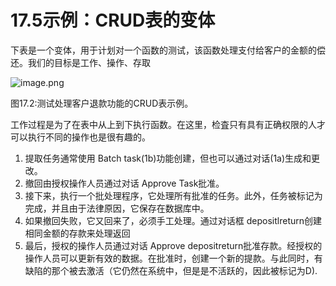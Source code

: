 # 17.5示例：CRUD表的变体


下表是一个变体，用于计划对一个函数的测试，该函数处理支付给客户的金额的偿还。我们的目标是工作、操作、存取

![image.png](https://static.aiwriter.net/oG3nbKxibYYPA3NySvuJdo/6YX6xUCHUK7sKqkj9rAMv8/fz185eXpMzrp9bymJPNPgn)

图17.2:测试处理客户退款功能的CRUD表示例。

工作过程是为了在表中从上到下执行函数。在这里，检査只有具有正确权限的人才可以执行不同的操作也是很有趣的。

1. 提取任务通常使用 Batch task(1b)功能创建，但也可以通过对话(1a)生成和更改。
2. 撤回由授权操作人员通过对话 Approve Task批准。
3. 接下来，执行一个批处理程序，它处理所有批准的任务。此外，任务被标记为完成，并且由于法律原因，它保存在数据库中。
4. 如果撤回失败，它又回来了，必须手工处理。通过对话框 depositlreturn创建相同金额的存款来处理返回
5. 最后，授权的操作人员通过对话 Approve depositreturn批准存款。经授权的操作人员可以更新有效的数据。在批准时，创建一个新的提款。与此同时，有缺陷的那个被去激活（它仍然在系统中，但是是不活跃的，因此被标记为D).

